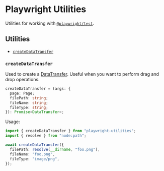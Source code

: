 # Playwright Utilities

Utilities for working with [`@playwright/test`](https://playwright.dev/).

## Utilities

- [`createDataTransfer`](#createDataTransfer)

### `createDataTransfer`

Used to create a [DataTransfer](https://developer.mozilla.org/en-US/docs/Web/API/DataTransfer). Useful when you want to perform drag and drop operations.

```ts
createDataTransfer = (args: {
  page: Page;
  filePath: string;
  fileName: string;
  fileType: string;
}): Promise<DataTransfer>;
```

Usage:

```ts
import { createDataTransfer } from "playwright-utilities";
import { resolve } from "node:path";

await createDataTransfer({
  filePath: resolve(__dirname, "foo.png"),
  fileName: "foo.png",
  fileType: "image/png",
});
```
